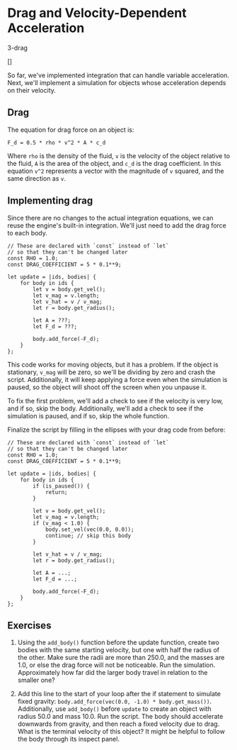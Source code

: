 # Drag and Velocity-Dependent Acceleration

3-drag

[]

So far, we've implemented integration that can handle variable acceleration.
Next, we'll implement a simulation for objects whose acceleration depends
on their velocity.

## Drag

The equation for drag force on an object is:

```
F_d = 0.5 * rho * v^2 * A * c_d
```

Where `rho` is the density of the fluid, `v` is the velocity of the object relative to the fluid,
`A` is the area of the object, and `c_d` is the drag coefficient. In this equation `v^2` represents
a vector with the magnitude of `v` squared, and the same direction as `v`.

## Implementing drag

Since there are no changes to the actual integration equations, we can reuse the engine's
built-in integration. We'll just need to add the drag force to each body.

```
// These are declared with `const` instead of `let`
// so that they can't be changed later
const RHO = 1.0;
const DRAG_COEFFICIENT = 5 * 0.1**9;

let update = |ids, bodies| {
    for body in ids {
        let v = body.get_vel();
        let v_mag = v.length;
        let v_hat = v / v_mag;
        let r = body.get_radius();

        let A = ???;
        let F_d = ???;

        body.add_force(-F_d);
    }
};
```

This code works for moving objects, but it has a problem. If the object is stationary,
`v_mag` will be zero, so we'll be dividing by zero and crash the script. Additionally,
it will keep applying a force even when the simulation is paused, so the object will
shoot off the screen when you unpause it.

To fix the first problem, we'll add a check to see if the velocity is very low, and if so,
skip the body. Additionally, we'll add a check to see if the simulation is paused,
and if so, skip the whole function.

Finalize the script by filling in the ellipses with your drag code from before:

```
// These are declared with `const` instead of `let`
// so that they can't be changed later
const RHO = 1.0;
const DRAG_COEFFICIENT = 5 * 0.1**9;

let update = |ids, bodies| {
    for body in ids {
        if (is_paused()) {
            return;
        }

        let v = body.get_vel();
        let v_mag = v.length;
        if (v_mag < 1.0) {
            body.set_vel(vec(0.0, 0.0));
            continue; // skip this body
        }
        
        let v_hat = v / v_mag;
        let r = body.get_radius();

        let A = ...;
        let F_d = ...;

        body.add_force(-F_d);
    }
};
```

## Exercises

1. Using the `add_body()` function before the update function, create two bodies with the same starting velocity, but one with half the radius of the other. Make sure the radii are more than 250.0, and the masses are 1.0, or else the drag force will not be noticeable. Run the simulation. Approximately how far did the larger body travel in relation to the smaller one?

2. Add this line to the start of your loop after the if statement to simulate fixed gravity: `body.add_force(vec(0.0, -1.0) * body.get_mass())`. Additionally, use `add_body()` before `update` to create an object with radius 50.0 and mass 10.0. Run the script. The body should accelerate downwards from gravity, and then reach a fixed velocity due to drag. What is the terminal velocity of this object? It might be helpful to follow the body through its inspect panel.
